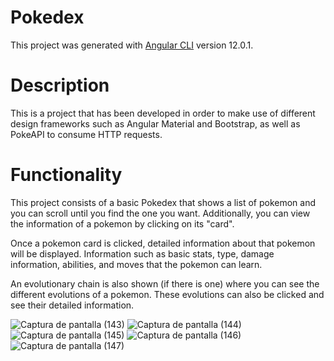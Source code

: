 # Pokedex

This project was generated with [Angular CLI](https://github.com/angular/angular-cli) version 12.0.1.

# Description

This is a project that has been developed in order to make use of different design frameworks such as Angular Material and Bootstrap, as well as PokeAPI to consume HTTP requests.

# Functionality

This project consists of a basic Pokedex that shows a list of pokemon and you can scroll until you find the one you want. Additionally, you can view the information of a pokemon by clicking on its "card".

Once a pokemon card is clicked, detailed information about that pokemon will be displayed. Information such as basic stats, type, damage information, abilities, and moves that the pokemon can learn.

An evolutionary chain is also shown (if there is one) where you can see the different evolutions of a pokemon. These evolutions can also be clicked and see their detailed information.


![Captura de pantalla (143)](https://user-images.githubusercontent.com/20292162/161172432-ab8ed1ec-34fa-44a2-875d-baf611ad4b9a.png)
![Captura de pantalla (144)](https://user-images.githubusercontent.com/20292162/161172435-1f34e223-4b4c-43c0-a512-6d4443f61a39.png)
![Captura de pantalla (145)](https://user-images.githubusercontent.com/20292162/161172436-4c1aef3b-d03a-4000-b18c-0ed21a2d1cd8.png)
![Captura de pantalla (146)](https://user-images.githubusercontent.com/20292162/161172438-604fecd1-4e6e-4acd-86c5-7f3dc1518c60.png)
![Captura de pantalla (147)](https://user-images.githubusercontent.com/20292162/161172441-4c414e35-7096-4312-91b0-7e95b64815e4.png)
